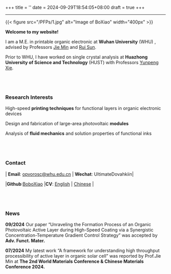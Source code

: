 +++
title = ''
date = 2024-09-29T18:54:05+08:00
draft = true
+++

---
{{< figure src="/PFPs/1.jpg" alt="Image of BoXiao" width="400px" >}}

**Welcome to my website!**

I am a M.E. in printable organic electronic at **Wuhan University** (WHU) , advised by Professors [Jie Min](https://scholar.google.com/citations?user=uo3kHSkAAAAJ&hl=zh-CN&oi=ao) and [Rui Sun](https://scholar.google.com/citations?hl=zh-CN&user=kFtL9I4AAAAJ).

Prior to WHU, I have worked on single crystal analysis at **Huazhong University of Science and Technology** (HUST) with Professors [Yunpeng Xie](http://faculty.hust.edu.cn/xieyunpeng/en/index.htm).  
<br>  
<br>  

### Research Interests
High-speed **printing techniques** for functional layers in organic electronic devices

Design and fabrication of large-area photovoltaic **modules**

Analysis of **fluid mechanics** and solution properties of functional inks  
<br>  
<br>  

### Contact
| **Email**: opvorosc@whu.edu.cn | **Wechat**: UltimateDovahkiin|

|**Github**:[BoboXiao](https://github.com/sherboge) |**CV**: [English](/share/CVE.pdf) | [Chinese](/share/CVC.pdf) |  
<br>  
<br>  


### News
**09/2024** Our paper “Unraveling the Formation Process of an Organic Photovoltaic Active Layer during High-Speed Coating via a Synergistic Concentration-Temperature Gradient Control Strategy” was accepted by **Adv. Funct. Mater.**

**07/2024** My latest work “A framework for understanding high throughput processibility of active layer in organic solar cell” was reported by Prof.Jie Min at **The 2nd World Materials Conference & Chinese Materials Conference 2024.**
